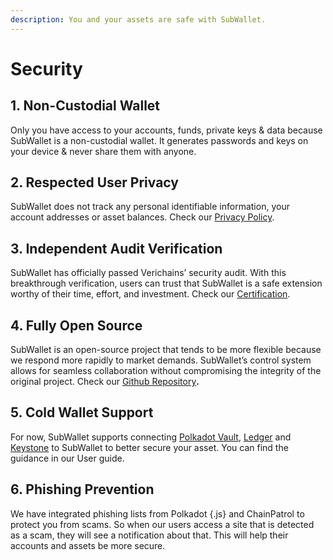 ```yaml
---
description: You and your assets are safe with SubWallet.
---
```


# Security

## 1. Non-Custodial Wallet

Only you have access to your accounts, funds, private keys & data because SubWallet is a non-custodial wallet. It generates passwords and keys on your device & never share them with anyone.

## 2. Respected User Privacy&#x20;

SubWallet does not track any personal identifiable information, your account addresses or asset balances. Check our [Privacy Policy](https://subwallet.thememove.com/v2/privacy-policy.html).

## 3. Independent Audit Verification

SubWallet has officially passed Verichains’ security audit. With this breakthrough verification, users can trust that SubWallet is a safe extension worthy of their time, effort, and investment. Check our [Certification](https://bit.ly/3MU105s).

## 4. Fully Open Source

SubWallet is an open-source project that tends to be more flexible because we respond more rapidly to market demands. SubWallet’s control system allows for seamless collaboration without compromising the integrity of the original project. Check our [Github Repository](https://github.com/Koniverse/SubWallet-Extension)**.**

## 5. Cold Wallet Support

For now, SubWallet supports connecting [Polkadot Vault](../extension-user-guide/account-management/attach-a-polkadot-vault-previously-parity-signer-account.md), [Ledger](../extension-user-guide/account-management/connect-ledger-device/) and [Keystone](../extension-user-guide/account-management/connect-keystone-device.md) to SubWallet to better secure your asset. You can find the guidance in our User guide.&#x20;

## 6. Phishing Prevention

We have integrated phishing lists from Polkadot {.js} and ChainPatrol to protect you from scams. So when our users access a site that is detected as a scam, they will see a notification about that. This will help their accounts and assets be more secure.
